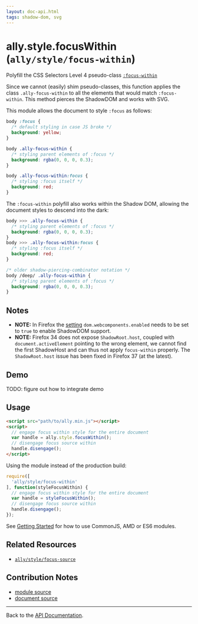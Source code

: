 ```yaml
---
layout: doc-api.html
tags: shadow-dom, svg
---
```


# ally.style.focusWithin (`ally/style/focus-within`)

Polyfill the CSS Selectors Level 4 pseudo-class [`:focus-within`](http://dev.w3.org/csswg/selectors-4/#the-focus-within-pseudo)

Since we cannot (easily) shim pseudo-classes, this function applies the class `.ally-focus-within` to all the elements that would match `:focus-within`. This method pierces the ShadowDOM and works with SVG.

This module allows the document to style `:focus` as follows:

```css
body :focus {
  /* default styling in case JS broke */
  background: yellow;
}

body .ally-focus-within {
  /* styling parent elements of :focus */
  background: rgba(0, 0, 0, 0.3);
}

body .ally-focus-within:focus {
  /* styling :focus itself */
  background: red;
}
```

The `:focus-within` polyfill also works within the Shadow DOM, allowing the document styles to descend into the dark:

```css
body >>> .ally-focus-within {
  /* styling parent elements of :focus */
  background: rgba(0, 0, 0, 0.3);
}
body >>> .ally-focus-within:focus {
  /* styling :focus itself */
  background: red;
}

/* older shadow-piercing-combinator notation */
body /deep/ .ally-focus-within {
  /* styling parent elements of :focus */
  background: rgba(0, 0, 0, 0.3);
}
```


## Notes

* **NOTE:** In Firefox the [setting](about:config) `dom.webcomponents.enabled` needs to be set to `true` to enable ShadowDOM support.
* **NOTE:** Firefox 34 does not expose `ShadowRoot.host`, coupled with `document.activeElement` pointing to the wrong element, we cannot find the first ShadowHost and can thus not apply `focus-within` properly. The `ShadowRoot.host` issue has been fixed in Firefox 37 (at the latest).


## Demo

TODO: figure out how to integrate demo


## Usage

```html
<script src="path/to/ally.min.js"></script>
<script>
  // engage focus within style for the entire document
  var handle = ally.style.focusWithin();
  // disengage focus source within
  handle.disengage();
</script>
```

Using the module instead of the production build:

```js
require([
  'ally/style/focus-within'
], function(styleFocusWithin) {
  // engage focus within style for the entire document
  var handle = styleFocusWithin();
  // disengage focus source within
  handle.disengage();
});
```

See [Getting Started](../../getting-started.md) for how to use CommonJS, AMD or ES6 modules.


## Related Resources

* [`ally/style/focus-source`](focus-source.md)


## Contribution Notes

* [module source](https://github.com/medialize/ally.js/blob/master/src/style/focus-within.js)
* [document source](https://github.com/medialize/ally.js/blob/master/docs/api/style/focus-within.md)


---

Back to the [API Documentation](../README.md).

